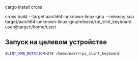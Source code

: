cargo install cross

cross build --target aarch64-unknown-linux-gnu --release; scp target/aarch64-unknown-linux-gnu/release/rpi_slint_keyboard user@target:/home/user/

## Запуск на целевом устройстве

```bash
SLINT_KMS_ROTATION=270 /home/user/rpi_slint_keyboard
```
